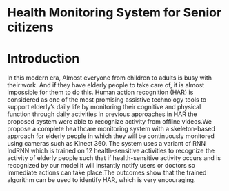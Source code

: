 # Health Monitoring System for Senior citizens
# Introduction
In this modern era, Almost everyone from children to adults is busy with their work. And
if they have elderly people to take care of, it is almost impossible for them to do this.
Human action recognition (HAR) is considered as one of the most promising assistive
technology tools to support elderly’s daily life by monitoring their cognitive and physical
function through daily activities In previous approaches in HAR the proposed system
were able to recognize activity from offline videos.We propose a complete healthcare
monitoring system with a skeleton-based approach for elderly people in which they will
be continuously monitored using cameras such as Kinect 360. The system uses a variant
of RNN IndRNN which is trained on 12 health-sensitive activities to recognize the activity
of elderly people such that if health-sensitive activity occurs and is recognized by our
model it will instantly notify users or doctors so immediate actions can take place.The
outcomes show that the trained algorithm can be used to identify HAR, which is very
encouraging.
